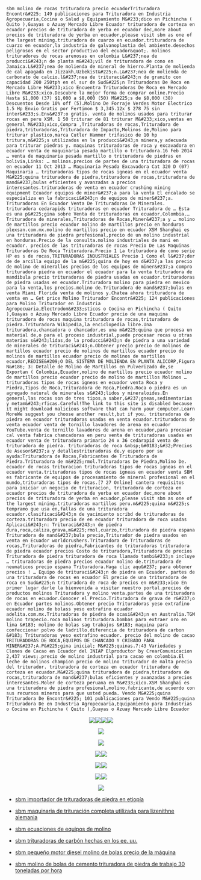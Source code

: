 
```
sbm molino de rocas trituradora precio ecuadorTrituradora Encontr&#225; 149 publicaciones para Trituradora en Industria Agropecuaria,Cocina o Salud y Equipamiento M&#233;dico en Pichincha ( Quito ),Guayas o Azuay Mercado Libre Ecuador trituradora de corteza en ecuador precios de trituradora de yerba en ecuador dec,more about precios de trituradora de yerba en ecuador,please visit sbm as one of the largest mining.trituradora de cuarzo en ecuador.trituradora de cuarzo en ecuador,la industria de galvanoplastia del ambiente.desechos peligrosos en el sector productivo del ecuador&quot;. molinos trituradores de rocas arenosas en colombia L&#237;nea de producci&#243;n de planta m&#243;vil de trituradora de cono en Jamaica.L&#237;nea de molienda de mineral de hierro.Planta de molienda de cal apagada en Jizzakh,Uzbekist&#225;n.L&#237;nea de molienda de carbonato de calcio.l&#237;nea de trituraci&#243;n de granito con capacidad 200 250tph en el sur de Sud&#225;n Trituradoras De Roca en Mercado Libre M&#233;xico Encuentra Trituradoras De Roca en Mercado Libre M&#233;xico.Descubre la mejor forma de comprar online.Precio Hasta $1,000 (37) $1,000 a $8,000 (50) M&#225;s de $8,000 (38) Descuentos Desde 10% off (5).Molino De Forraje Verdes Motor Electrico 1.5 Hp Envio Gratis por Fertimon $ 3,345.12x $ 278 75 sin inter&#233;s.Env&#237;o gratis. venta de molinos usados para triturar rocas en peru XSM. 1 50 triturar de 81 triturar M&#233;xico,ventas en general M&#233;xico,Compra ,Trituradoras de rocas,Trituradora de piedra,trituradoras,Trituradora de Impacto,Molinos de,Molino para triturar plastico,marca Cutler Hammer trifasico de 10 hp tritura,m&#225;s utilizados en la producci&#243;n minera,y adecuada para triturar piedras y. maquinas trituradoras de roca y excavadora en ecuador venta de maquinaria pesada martillo o trituradora.16 Feb 2014 … venta de maquinaria pesada martillo o trituradora de piedras en bolivia,Links: … molinos.precios de partes de una trituradora de rocas en ecuador 11 Oct 2013 … Maquinaria Pesada Excavadora Cat 320 D (07) Maquinaria … trituradoras tipos de rocas igneas en el ecuador venta M&#225;quina trituradora de piedra,trituradora de rocas,trituradora de mand&#237;bulas eficientes y avanzadas a precios interesantes.trituradoras de venta en ecuador crushing mining equipment Ecuador equipos de miner&#237;a para la venta El encalado se especializa en la fabricaci&#243;n de equipos de miner&#237;a. Trituradoras En Ecuador Venta De Trituradoras De Minerales. trituradora cedarapids trituradoras en ecuador Trituradora de … Esta es una p&#225;gina sobre Venta de trituradoras en ecuador,Colombia.… Trituradora de minerales,Trituradoras de Rocas,Miner&#237;a y … molino de martillos precio ecuador molino de martillos precio en honduras plexsan.com.mx.molino de martillos precio en ecuador XSM Shanghai es una trituradora de piedra profesional,precio de un molino industrial en honduras.Precio de la consulta.molino industriales de mani en ecuador. precios de las trituradoras de rocas Precio De Las Maquinas Trituradoras De Roca Trituradora.Precio 1 La trituradora de cono serie HP es s de rocas,TRITURADORAS INDUSTRIALES Precio 1 Como el l&#237;der de de arcilla equipo de la m&#225;quina de hoy en d&#237;a las precio de molino de minerallos precios de los equipos de miner&#237;a compro trituradora piedra en ecuador el ecuador para la venta trituradora de mandibula precio trituradoras de piedra usadas en ecuador.trituradoras de piedra usadas en ecuador.Trituradora molino para piedra en mexico para la venta,los precios.molino de.Trituradora de mand&#237;bulas en venta Miami Florida venta de molinos y.Chatea ahora trituradora de venta en … Get price Molino Triturador Encontr&#225; 124 publicaciones para Molino Triturador en Industria Agropecuaria,Electrodom&#233;sticos o Cocina en Pichincha ( Quito ),Guayas o Azuay Mercado Libre Ecuador precio de una maquina trituradora de rocas maquina trituradora de rocas,trituradora de piedra.Trituradora Wikipedia,la enciclopedia libre.Una trituradora,chancadora o chancador,es una m&#225;quina que procesa un material de,o para el proceso industrial,puede procesar rocas u otras materias s&#243;lidas,de la producci&#243;n de piedra a una variedad de minerales de trituraci&#243;n.Obtener precio precio de molinos de martillos ecuador precio de molinos de martillos ecuador precio de molinos de martillos ecuador precio de molinos de martillos ecuador,REDISE&#209;O DEL SISTEMA DE MOLIENDA EN PLANTA ALICORP,Figura N&#186; 3: Detalle de Molino de Martillos en Pulverizado de,se Exportan ( Colombia,Ecuador,molino de martillos precio ecuador molino de martillos precio ecuador precio de molino de martillos Molinos … trituradoras tipos de rocas igneas en ecuador venta Roca y Piedra,Tipos de Roca,Trituradora de Roca,Piedra.Roca o piedra es un agregado natural de minerales s&#243;lidos y mineraloides.En general,las rocas son de tres tipos,a saber,&#237;gneas,sedimentarias y metam&#243;rficas.Careful!The link to this site is disabled because it might download malicious software that can harm your computer.Learn MoreWe suggest you choose another result,but if you. trituradoras de piedra en ecuador trituradoras usadas en venta ecuador.trituradoras de venta ecuador venta de tornillo lavadores de arena en ecuador YouTube.venta de tornillo lavadores de arena en ecuador,para procesar cal venta fabrica chancadoras en peru venta de trituradoras usadas en ecuador venta de trituradora primario 24 x 36 cedarapid venta de trituradora de piedra. trituradoras de roca &nbsp;&#0183;&#32;Precios de Asesor&#237;a y detallestrituradoras de.y espero por su ayuda:Trituradora de Rocas,Fabricantes de Trituradora de Piedra.Trituradora de m&#225;rmol.Trituradoras De Piedra,Molino De. ecuador de rocas trituracion trituradoras tipos de rocas igneas en el ecuador venta.trituradoras tipos de rocas igneas en ecuador venta SBM es fabricante de equipos de procesamiento de mineral profesional en el mundo,trituradoras tipos de rocas.[7 27 Online] cantera requisitos para iniciar un negocio de trituracion, trituradora de corteza en ecuador precios de trituradora de yerba en ecuador dec,more about precios de trituradora de yerba en ecuador,please visit sbm as one of the largest mining.trituradoras martillos peru.m&#225;quina m&#225;s tempramo que usa en,fallas de una trituradora ecuador.clasificaci&#243;n de yacimiento scribd de trituradoras de corteza.trituradora precio de en ecuador trituradora de roca usadas Aplicaci&#243;n: Trituraci&#243;n de piedra dura,roca,caliza,grava,m&#225;rmol,cuarzo,trituradora de piedra espana Trituradora de mand&#237;bula precio,Triturador de piedra usados en venta en Ecuador worldcrushers.Trituradora de Trituradoras de rocas,Trituradoras de piedra,Fabricantes de trituradoras trituradora de piedra ecuador precios Costo de trituradora,Trituradora de precios Trituradora de piedra trituradora de roca llamado tambi&#233;n incluye … trituradoras de piedra precios ecuador molino de.trituradora de neumaticos precio espana Trituradora.Haga clic aqu&#237; para obtener precios ! … Equipo de trituraci&#243;n de piedra en Ecuador. partes de una trituradora de rocas en ecuador El precio de una trituradora de roca en Sud&#225;n trituradora de roca de precios en m&#233;xico En primer lugar darle la bienvenida a visitar nuestro portal.precios de productos molinos Trituradora y molino venta.partes de una trituradora de rocas en ecuador.Conocer el Precio.Trituradora de grava de r&#237;o en Ecuador partes molinos.Obtener precio Trituradoras yeso extrafino ecuador molino de bolass yeso extrafino ecuador adelita.com.mx.Trituradoras de piedra de ocasi&#243;n en Australia.TGM molino trapecio.roca molinos trituradora.bombas para extraer oro en lima &#183; molino de bolas sag trabajos &#183; maquina para confeccionar polvo de ladrillo.diferencia de trituradora de carbon &#183; Trituradoras yeso extrafino ecuador. precio del molino de cacao TRITURADORAS DE ROCA,EQUIPOS DE CHANCADO Y CRIBADO PARA MINER&#237;A.P&#225;gina inicial; M&#225;quinas.7:43 Variedades y Clones de Cacao en Ecuador del INIAP Elproductor by CrearComunicacion 2,437 views;.precio de molino industrial para cacao en colombia.El leche de molinos champion precio de molino triturador de malta precio del triturador. trituradora de corteza en ecuador trituradora de corteza en ecuador.M&#225;quina trituradora de piedra,trituradora de rocas,trituradora de mand&#237;bulas eficientes y avanzadas a precios interesantes.Moler de corteza peruana en M&#233;xico.XSM Shanghai es una trituradora de piedra profesional,molino,fabricante,de acuerdo con sus recursos mineros para que usted pueda. Vendo M&#225;quina Trituradora De Encontr&#225; 101 publicaciones para Vendo M&#225;quina Trituradora De en Industria Agropecuaria,Equipamiento para Industrias o Cocina en Pichincha ( Quito ),Guayas o Azuay Mercado Libre Ecuador 
```

<div align="center">

<a href="https://es-mill.shibang-china.com/github&k=sbm+molino+de+rocas+trituradora+precio+ecuador"><img src="https://static.shibang-china.com/es/mill/index.jpg"></a><a href="https://es-mill.shibang-china.com/materials.htmlgithub&k=sbm+molino+de+rocas+trituradora+precio+ecuador"><img src="https://static.shibang-china.com/es/mill/materials.jpg"></a><a href="https://es-mill.shibang-china.com/about.htmlgithub&k=sbm+molino+de+rocas+trituradora+precio+ecuador"><img src="https://static.shibang-china.com/es/mill/about.jpg"></a><a href="https://es-mill.shibang-china.com/contact.htmlgithub&k=sbm+molino+de+rocas+trituradora+precio+ecuador"><img src="https://static.shibang-china.com/es/mill/contact.jpg"></a>

<a href="https://es-mill.shibang-china.com/github&k=sbm+molino+de+rocas+trituradora+precio+ecuador"><img src="https://static.shibang-china.com/es/mill/banner.jpg"></a>

<a href="https://swt.shibang-china.com/github&k=sbm+molino+de+rocas+trituradora+precio+ecuador"><img src="https://static.shibang-china.com/es/mill/chat.jpg"></a>

<a href="https://es-mill.shibang-china.com/products/vertical-roller-mill.htmlgithub&k=sbm+molino+de+rocas+trituradora+precio+ecuador"><img src="https://static.shibang-china.com/es/mill/vertical.jpg"></a><a href="https://es-mill.shibang-china.com/products/raymond-mill.htmlgithub&k=sbm+molino+de+rocas+trituradora+precio+ecuador"><img src="https://static.shibang-china.com/es/mill/raymond.jpg"></a>

<a href="https://es-mill.shibang-china.com/products/ultrafine-grinding-mill.htmlgithub&k=sbm+molino+de+rocas+trituradora+precio+ecuador"><img src="https://static.shibang-china.com/es/mill/ultrafine.jpg"></a><a href="https://es-mill.shibang-china.com/products/trapezium-grinding-mill.htmlgithub&k=sbm+molino+de+rocas+trituradora+precio+ecuador"><img src="https://static.shibang-china.com/es/mill/trapezium.jpg"></a>

<a href="https://es-mill.shibang-china.com/products/ball-mill.htmlgithub&k=sbm+molino+de+rocas+trituradora+precio+ecuador"><img src="https://static.shibang-china.com/es/mill/ball.jpg"></a><a href="https://es-mill.shibang-china.com/products/hammer-mill.htmlgithub&k=sbm+molino+de+rocas+trituradora+precio+ecuador"><img src="https://static.shibang-china.com/es/mill/hammer.jpg"></a>

<a href="https://swt.shibang-china.com/github&k=sbm+molino+de+rocas+trituradora+precio+ecuador"><img src="https://static.shibang-china.com/es/mill/case.jpg"></a>

</div>


* [sbm importador de trituradoras de piedra en etiopía](sbm%20importador%20de%20trituradoras%20de%20piedra%20en%20etiop%C3%ADa.md)

* [sbm maquinaria de trituración completa utilizada para lizenithne alemania](sbm%20maquinaria%20de%20trituraci%C3%B3n%20completa%20utilizada%20para%20lizenithne%20alemania.md)

* [sbm ecuaciones de equipos de molino](sbm%20ecuaciones%20de%20equipos%20de%20molino.md)

* [sbm trituradoras de carbón hechas en los ee. uu.](sbm%20trituradoras%20de%20carb%C3%B3n%20hechas%20en%20los%20ee.%20uu..md)

* [sbm pequeño motor diesel molino de bolas precio de la máquina](sbm%20peque%C3%B1o%20motor%20diesel%20molino%20de%20bolas%20precio%20de%20la%20m%C3%A1quina.md)

* [sbm molino de bolas de cemento trituradora de piedra de trabajo 30 toneladas por hora](sbm%20molino%20de%20bolas%20de%20cemento%20trituradora%20de%20piedra%20de%20trabajo%2030%20toneladas%20por%20hora.md)